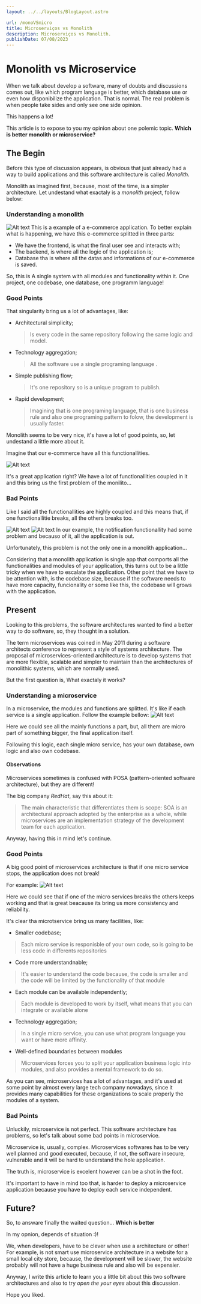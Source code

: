 ```yaml
---
layout: ../../layouts/BlogLayout.astro

url: /monoVSmicro
title: Microserviços vs Monolith
description: Microserviços vs Monolith.
publishDate: 07/08/2023
---
```


# Monolith vs Microservice
When we talk about develop a software, many of doubts and discussions comes out, like which program language is better, which database use or even how disponibilize the application. That is normal.
The real problem is when people take sides and only see one side opinion.   

This happens a lot! 

This article is to expose to you my opinion about one polemic topic. **Which is better monolith or microservice?**

## The Begin
Before this type of discussion appears, is obvious that just already had a way to build applications and this software architecture is called *Monolith*.

Monolith as imagined first, because, most of the time, is a simpler architecture. Let undestand what exactaly is a *monolith* project, follow below:

### Understanding a monolith

![Alt text](../../../public/blog/monoVSmicro/e-commerce_monolito1.png)
This is a example of a e-commerce application. To better explain what is happening, we have this e-commerce splitted in three parts:  
- We have the frontend, is what the final user see and interacts with;
- The backend, is where all the logic of the application is;
- Database tha is where all the datas and informations of our e-commerce is saved.

So, this is A single system with all modules and functionality within it. One project, one codebase, one database, one programm language!

### Good Points

That singularity bring us a lot of advantages, like:
- Architectural simplicity;
    >Is every code in the same repository following the same logic and model.
- Technology aggregation;
    >All the software use a single programing language .
- Simple publishing flow;
    >It's one repository so is a unique program to publish.
- Rapid development;
    >Imagining that is one programing language, that is one business rule and also one programing pattern to folow, the development is usually faster.

Monolith seems to be very nice, it's have a lot of good points, so, let undestand a little more about it. 

Imagine that our e-commerce have all this functionallities.

![Alt text](../../../public/blog/monoVSmicro/e-commerce_monolito2.png)

It's a great application right? We have a lot of functionallities coupled in it and this bring us the first problem of the monilito...

### Bad Points

Like I said all the functionallities are highly coupled and this means that, if one functionallitie breaks, all the others breaks too. 

![Alt text](../../../public/blog/monoVSmicro/e-commerce_monolito3.png)
![Alt text](../../../public/blog/monoVSmicro/e-commerce_monolito4.png)
In our example, the notification functionallity had some problem and becauso of it, all the application is out.

Unfortunately, this problem is not the only one in a monolith application...

Considering that a monolith application is single app that comports all the functionalities and modules of your application, this turns out to be a little tricky when we have to escalate the application. Other point that we have to be attention with, is the codebase size, because if the software needs to have more capacity, funcionality or some like this, the codebase will grows with the application.   

## Present
Looking to this problems, the software architectures wanted to find a better way to do software, so, they thought in a solution.

The term microservices was coined in May 2011 during a software architects conference to represent a style of systems architecture. The proposal of microservices-oriented architecture is to develop systems that are more flexible, scalable and simpler to maintain than the architectures of monolithic systems, which are normally used.

But the first question is, What exactaly it works?

### Understanding a microservice
In a microservice, the modules and functions are splitted. It's like if each service is a single application. Follow the example bellow:
![Alt text](../../../public/blog/monoVSmicro/e-commerce_microservice1.png)

Here we could see all the mainly functions a part, but, all them are micro part of something bigger, the final application itself.

Following this logic, each single micro service, has your own database, own logic and also own codebase.

#### Observations
Microservices sometimes is confused with POSA (pattern-oriented software architecture), but they are different!

The big company *RedHat*, say this about it:
> The main characteristic that differentiates them is scope: SOA is an architectural approach adopted by the enterprise as a whole, while microservices are an implementation strategy of the development team for each application.

Anyway, having this in mind let's continue.

### Good Points
A big good point of microservices architecture is that if one micro service stops, the application does not break!

For example:
![Alt text](../../../public/blog/monoVSmicro/e-commerce_microservice2.png)

Here we could see that if one of the micro services breaks the others keeps working and that is great beacause its bring us more consistency and reliability.

It's clear tha microtservice bring us many facilities, like:
- Smaller codebase;
>Each micro service is responisble of your own code, so is going to be less code in differents repositories
- Code more understandnable;
>It's easier to understand the code because, the code is smaller and the code will be limited by the functionality of that module 
- Each module can be available independently;
>Each module is developed to work by itself, what means that you can integrate or available alone
- Technology aggregation;
>In a single micro service, you can use what program language you want or have more affinity.
- Well-defined boundaries between modules
>Microservices forces you to split your application business logic into modules, and also provides a mental framework to do so.

As you can see, microservices has a lot of advantages, and it's used at some point by almost every large tech company nowadays, since it provides many capabilities for these organizations to scale properly the modules of a system.

### Bad Points
Unluckily, microservice is not perfect. This software architecture has problems, so let's talk about some bad points in microservice.

Microservice is, usually, complex. Microservices softwares has to be very well planned and good executed, because, if not, the software insecure, vulnerable and it will be hard to understand the hole application.

The truth is, microservice is excelent however can be a shot in the foot.

It's important to have in mind too that, is harder to deploy a microservice application because you have to deploy each service independent. 

## Future?
So, to answare finally the waited question... **Which is better**

In my opnion, depends of situation :)!

We, when developers, have to be clever when use a architecture or other! For example, is not smart use microservice architecture in a website for a small local city store, because, the development
will be slower, the website probably will not have a huge business rule and also will be expensier.

Anyway, I write this article to learn you a little bit about this two software architectures and also to try *open the your eyes* about this discussion. 

Hope you liked.
